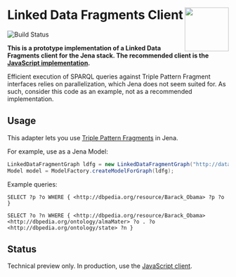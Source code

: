 # Linked Data Fragments Client <img src="http://linkeddatafragments.org/images/logo.svg" width="100" align="right" alt="" />

![Build Status](https://api.travis-ci.org/LinkedDataFragments/Client.Java.svg?branch=master)

**This is a prototype implementation of a Linked Data Fragments client for the Jena stack.
The recommended client is the [JavaScript implementation](https://github.com/LinkedDataFragments/Client.js/).**

Efficient execution of SPARQL queries against Triple Pattern Fragment interfaces
relies on parallelization, which Jena does not seem suited for.
As such, consider this code as an example, not as a recommended implementation.

## Usage

This adapter lets you use [Triple Pattern Fragments](http://linkeddatafragments.org/in-depth/#tpf) in Jena.

For example, use as a Jena Model:

```Java
LinkedDataFragmentGraph ldfg = new LinkedDataFragmentGraph("http://data.linkeddatafragments.org/dbpedia");
Model model = ModelFactory.createModelForGraph(ldfg);
```

Example queries:

```SPARQL
SELECT ?p ?o WHERE { <http://dbpedia.org/resource/Barack_Obama> ?p ?o }

SELECT ?o ?n WHERE { <http://dbpedia.org/resource/Barack_Obama> <http://dbpedia.org/ontology/almaMater> ?o . ?o <http://dbpedia.org/ontology/state> ?n }
```

## Status
Technical preview only.
In production, use the [JavaScript client](https://github.com/LinkedDataFragments/Client.js).
